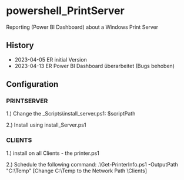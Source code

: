 # powershell_PrintServer
Reporting (Power BI Dashboard) about a Windows Print Server

## History
- 2023-04-05 ER initial Version
- 2023-04-13 ER Power BI Dashboard überarbeitet (Bugs behoben)

## Configuration
### PRINTSERVER
1.) Change the _Scripts\install_server.ps1: $scriptPath

2.) Install using install_Server.ps1

### CLIENTS
1.) install on all Clients - the printer.ps1

2.) Schedule the following command: .\Get-PrinterInfo.ps1 -OutputPath "C:\Temp" [Change C:\Temp to the Network Path \Clients]
